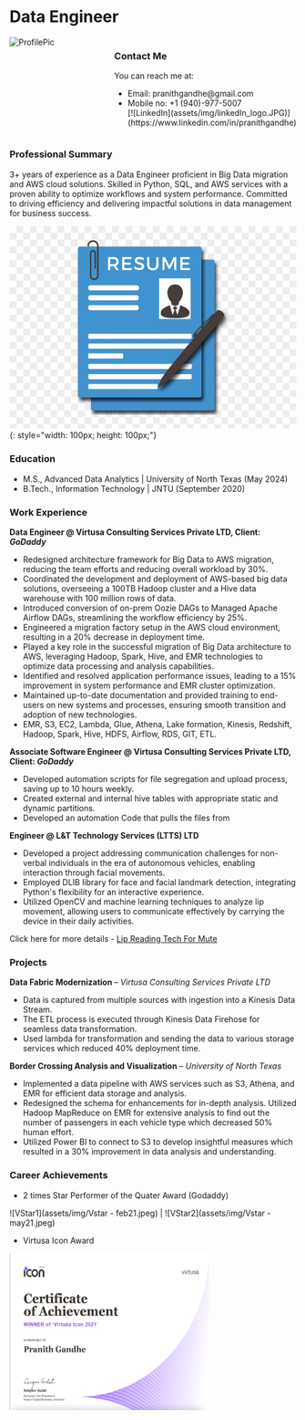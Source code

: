 # Data Engineer

<!-- ******************************************************************************************************************** -->

<div style="display: flex; justify-content: space-between;">
    <div style="flex: 1;">
        <img src="assets/img/rounded_cropped.JPG" width="350" height="350" alt="ProfilePic">
    </div>
    <div style="flex: 1;">
        <h3>Contact Me</h3>
        <p>You can reach me at:</p>
        <ul>
            <li>Email: pranithgandhe@gmail.com</li>
            <li>Mobile no: +1 (940)-977-5007</li>
                [![LinkedIn](assets/img/linkedIn_logo.JPG)](https://www.linkedin.com/in/pranithgandhe)
        </ul>
    </div>
</div>


<!-- ******************************************************************************************************************** -->

### Professional Summary
3+ years of experience as a Data Engineer proficient in Big Data migration and AWS cloud solutions. Skilled in Python, SQL, and AWS services with a proven ability to optimize workflows and system performance. Committed to driving efficiency and delivering impactful solutions in data management for business success.

[![Resume](assets/img/resume-logo.JPG)](https://drive.google.com/file/d/1m4Vz3ZBuQv83SwcTZH8onrkJ9GbxmTLm/view?usp=drive_link){: style="width: 100px; height: 100px;"}

<!-- ******************************************************************************************************************** -->

<!--### Contact Me
You can reach me at:
- Email: pranithgandhe@gmail.com
- Mobile no: +1 (940)-977-5007
- LinkedIn: [Click Here..](https://www.linkedin.com/in/pranithgandhe)
- GitHub: [Click Here..](https://github.com/PranithGandhe)-->

<!-- ******************************************************************************************************************** -->

### Education
- M.S., Advanced Data Analytics | University of North Texas (May 2024)
- B.Tech., Information Technology | JNTU (September 2020)

<!-- ******************************************************************************************************************** -->

### Work Experience
<b> Data Engineer @ Virtusa Consulting Services Private LTD, Client: <I>GoDaddy</I> </b>
-	Redesigned architecture framework for Big Data to AWS migration, reducing the team efforts and reducing overall workload by 30%.
-	Coordinated the development and deployment of AWS-based big data solutions, overseeing a 100TB Hadoop cluster and a Hive data warehouse with 100 million rows of data.
-	Introduced conversion of on-prem Oozie DAGs to Managed Apache Airflow DAGs, streamlining the workflow efficiency by 25%.
-	Engineered a migration factory setup in the AWS cloud environment, resulting in a 20% decrease in deployment time.
-	Played a key role in the successful migration of Big Data architecture to AWS, leveraging Hadoop, Spark, Hive, and EMR technologies to optimize data processing and analysis capabilities.
-	Identified  and resolved application performance issues, leading to a 15% improvement  in system performance and EMR cluster optimization.
-	Maintained up-to-date documentation and provided training to end-users on new systems and processes, ensuring smooth transition and adoption of new technologies.
-	EMR, S3, EC2, Lambda, Glue, Athena, Lake formation, Kinesis, Redshift, Hadoop, Spark, Hive, HDFS, Airflow, RDS, GIT, ETL.


<b>Associate Software Engineer @ Virtusa Consulting Services Private LTD, Client: <I>GoDaddy</I> </b>
- Developed automation scripts for file segregation and upload process, saving up to 10 hours weekly.
- Created external and internal hive tables with appropriate static and dynamic partitions.
- Developed an automation Code that pulls the files from


<b>Engineer @ L&T Technology Services (LTTS) LTD</b>
- Developed a project addressing communication challenges for non-verbal individuals in the era of autonomous vehicles, enabling interaction through facial movements.
- Employed DLIB library for face and facial landmark detection, integrating Python's flexibility for an interactive experience.
- Utilized OpenCV and machine learning techniques to analyze lip movement, allowing users to communicate effectively by carrying the device in their daily activities.

Click here for more details - [Lip Reading Tech For Mute](LRTM.md)

<!-- ******************************************************************************************************************** -->


### Projects
<b>Data Fabric Modernization </b> – <I>Virtusa Consulting Services Private LTD</I>
-	Data is captured from multiple sources with ingestion into a Kinesis Data Stream.
-	The ETL process is executed through Kinesis Data Firehose for seamless data transformation.
-	Used lambda for transformation and sending the data to various storage services which reduced 40% deployment time.


<b>Border Crossing Analysis and Visualization</b> – <I>University of North Texas</I>
-	Implemented a data pipeline with AWS services such as S3, Athena, and EMR for efficient data storage and analysis.
-	Redesigned the schema for enhancements for in-depth analysis. Utilized Hadoop MapReduce on EMR for extensive analysis to find out the number of passengers in each vehicle type which decreased 50% human effort.
-	Utilized Power BI to connect to S3 to develop insightful measures which resulted in a 30% improvement in data analysis and understanding.


### Career Achievements
- 2 times Star Performer of the Quater Award (Godaddy)

![VStar1](assets/img/Vstar - feb21.jpeg) | ![VStar2](assets/img/Vstar - may21.jpeg)

- Virtusa Icon Award

<img align="left" width="350" height="275" src="assets/img/VIcon.jpeg">
